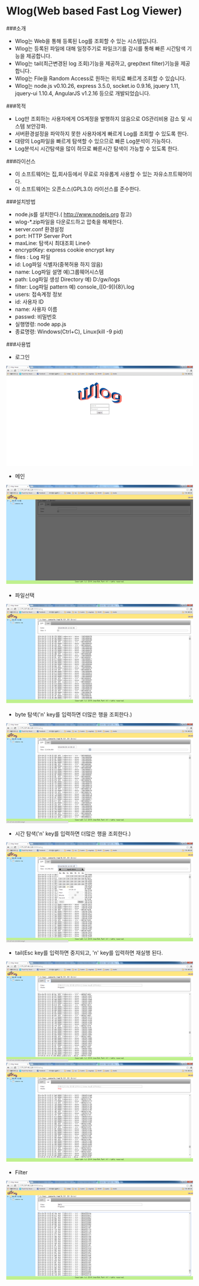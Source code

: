 Wlog(Web based Fast Log Viewer)
====
###소개
 * Wlog는 Web을 통해 등록된 Log를 조회할 수 있는 시스템입니다.
 * Wlog는 등록된 파일에 대해 일정주기로 파일크기를 감시를 통해 빠른 시간탐색 기능을 제공합니다.
 * Wlog는 tail(최근변경된 log 조회)기능을 제공하고, grep(text filter)기능을 제공합니다.
 * Wlog는 File을 Random Access로 원하는 위치로 빠르게 조회할 수 있습니다.
 * Wlog는 node.js v0.10.26, express 3.5.0, socket.io 0.9.16, jquery 1.11, jquery-ui 1.10.4, AngularJS v1.2.16 등으로 개발되었습니다.

###목적
 * Log만 조회하는 사용자에게 OS계정을 발행하지 않음으로 OS관리비용 감소 및 시스템 보안강화.
 * 서버환경설정을 파악하지 못한 사용자에게 빠르게 Log를 조회할 수 있도록 한다.
 * 대량의 Log파일을 빠르게 탐색할 수 있으므로  빠른 Log분석이 가능하다.
 * Log분석시 시간탐색을 많이 하므로 빠른시간 탐색이 가능할 수 있도록 한다.

###라이선스
 * 이 소프트웨어는 집,회사등에서 무료로 자유롭게 사용할 수 있는 자유소프트웨어이다.
 * 이 소프트웨어는 오픈소스(GPL3.0) 라이선스를 준수한다. 

###설치방법
 * node.js를 설치한다.( http://www.nodejs.org 참고)
 * wlog-*.zip파일을 다운로드하고 압축을 해제한다.
 * server.conf 환경설정
  * port: HTTP Server Port
  * maxLine: 탐색시 최대조회 Line수
  * encryptKey: express cookie encrypt key
  * files : Log 파일
   * id: Log파일 식별자(중복허용 하지 않음)
   * name: Log파일 설명  예)그룹웨어시스템
   * path: Log파일 생성 Directory  예) D:/gw/logs
   * filter: Log파일 pattern 예) console_([0-9]){8}\\.log
  * users: 접속계정 정보
   * id: 사용자 ID
   * name: 사용자 이름
   * passwd: 비밀번호
 * 실행명령: node app.js
 * 종료명령: Windows(Ctrl+C), Linux(kill -9 pid)

###사용법
 * 로그인

![alt tag](https://raw.githubusercontent.com/jongbok/wlog/master/docs/images/login_resize.png)

 * 메인

![alt tag](https://raw.githubusercontent.com/jongbok/wlog/master/docs/images/main_resize.png)

 * 파일선택

![alt tag](https://raw.githubusercontent.com/jongbok/wlog/master/docs/images/click_file_resize.png)

 * byte 탐색('n' key를 입력하면 더많은 행을 조회한다.)

![alt tag](https://raw.githubusercontent.com/jongbok/wlog/master/docs/images/byte_search_resize.png)

 * 시간 탐색('n' key를 입력하면 더많은 행을 조회한다.)

![alt tag](https://raw.githubusercontent.com/jongbok/wlog/master/docs/images/time_search_resize.png)

 * tail(Esc key를 입력하면 중지되고, 'n' key를 입력하면 재실행 된다.

![alt tag](https://raw.githubusercontent.com/jongbok/wlog/master/docs/images/tail_start_resize.png)
![alt tag](https://raw.githubusercontent.com/jongbok/wlog/master/docs/images/tail_stop_resize.png)

 * Filter

![alt tag](https://raw.githubusercontent.com/jongbok/wlog/master/docs/images/tail_filter_resize.png)
